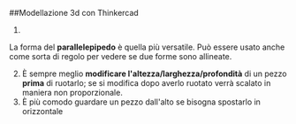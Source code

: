 ##Modellazione 3d con Thinkercad


1.
La forma del <b>parallelepipedo</b> è quella più versatile.
Può essere usato anche come sorta di regolo per vedere se due forme sono allineate.

2. È sempre meglio <b>modificare l'altezza/larghezza/profondità</b> di un pezzo <b>prima</b> di ruotarlo; se si modifica dopo averlo ruotato verrà scalato in maniera non proporzionale.
3. È più comodo guardare un pezzo dall'alto se bisogna spostarlo in orizzontale 